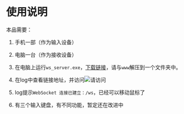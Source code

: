 # 使用说明

本品需要：
1. 手机一部（作为输入设备）
2. 电脑一台（作为接收设备）


1. 在电脑上运行`ws_server.exe`，[下载链接](https://upload.moonchan.xyz/api/01LLWEUU7XY4XS6KJFU5ALTLSPEP6NEVCY/kuuki-mouse.zip)，请与`www`解压到一个文件夹中。
2. 在log中查看链接地址，并访问![请访问](https://upload.moonchan.xyz/api/01LLWEUU2PR375EMYUBZH2I3OLKEAOMUEK/image.png)
3. log提示`WebSocket 连接已建立：/ws`，已经可以移动鼠标了
4. 有三个输入键盘，有不同功能，暂定还在改进中